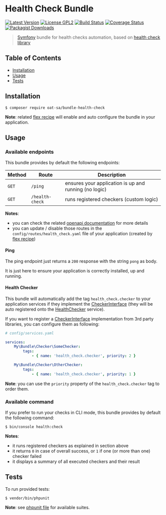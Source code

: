 # Health Check Bundle

[![Latest Version](https://img.shields.io/github/tag/oat-sa/bundle-health-check.svg?style=flat&label=release)](https://github.com/oat-sa/bundle-health-check/tags)
[![License GPL2](http://img.shields.io/badge/licence-LGPL%202.1-blue.svg)](http://www.gnu.org/licenses/lgpl-2.1.html)
[![Build Status](https://travis-ci.org/oat-sa/bundle-health-check.svg?branch=master)](https://travis-ci.org/oat-sa/bundle-health-check)
[![Coverage Status](https://coveralls.io/repos/github/oat-sa/bundle-health-check/badge.svg?branch=master)](https://coveralls.io/github/oat-sa/bbundle-health-check?branch=master)
[![Packagist Downloads](http://img.shields.io/packagist/dt/oat-sa/bundle-health-check.svg)](https://packagist.org/packages/oat-sa/bundle-health-check)

> [Symfony](https://symfony.com/) bundle for health checks automation, based on [health check library](https://github.com/oat-sa/lib-health-check)

## Table of Contents

- [Installation](#installation)
- [Usage](#usage)
- [Tests](#tests)

## Installation

```console
$ composer require oat-sa/bundle-health-check
```

**Note**: related [flex recipe](https://github.com/symfony/recipes-contrib/tree/master/oat-sa/bundle-health-check/) will enable and auto configure the bundle in your application.

## Usage

### Available endpoints

This bundle provides by default the following endpoints:

|  Method  | Route           | Description                                           |
|----------|-----------------|-------------------------------------------------------|
| `GET`    | `/ping`         | ensures your application is up and running (no logic) |
| `GET`    | `/health-check` | runs registered checkers (custom logic)               |

**Notes**:
- you can check the related [openapi documentation](openapi/health-check.yaml) for more details
- you can update / disable those routes in the `config/routes/health_check.yaml` file of your application (created by [flex recipe](https://github.com/symfony/recipes-contrib/tree/master/oat-sa/bundle-health-check/))

#### Ping

The ping endpoint just returns a `200` response with the string `pong` as body.

It is just here to ensure your application is correctly installed, up and running.

#### Health Checker

This bundle will automatically add the tag `health_check.checker` to your application services if they implement the [CheckerInterface](https://github.com/oat-sa/lib-health-check/blob/master/src/Checker/CheckerInterface.php)
(they will be auto registered onto the [HealthChecker](https://github.com/oat-sa/lib-health-check/blob/master/src/HealthChecker.php) service).

If you want to register a [CheckerInterface](https://github.com/oat-sa/lib-health-check/blob/master/src/Checker/CheckerInterface.php) implementation from 3rd party libraries, you can configure them as following:

```yaml
# config/services.yaml

services:
    My\Bundle\Checker\SomeChecker:
        tags:
            - { name: 'health_check.checker', priority: 2 }

    My\Bundle\Checker\OtherChecker:
        tags:
            - { name: 'health_check.checker', priority: 1 }
```

**Note**: you can use the `priority` property of the `health_check.checker` tag to order them.

### Available command

If you prefer to run your checks in CLI mode, this bundle provides by default the following command:

```console
$ bin/console health:check
```

**Notes**:
- it runs registered checkers as explained in section above
- it returns `0` in case of overall success, or `1` if one (or more than one) checker failed
- it displays a summary of all executed checkers and their result

## Tests

To run provided tests:

```console
$ vendor/bin/phpunit
```

**Note**: see [phpunit file](phpunit.xml.dist) for available suites.
